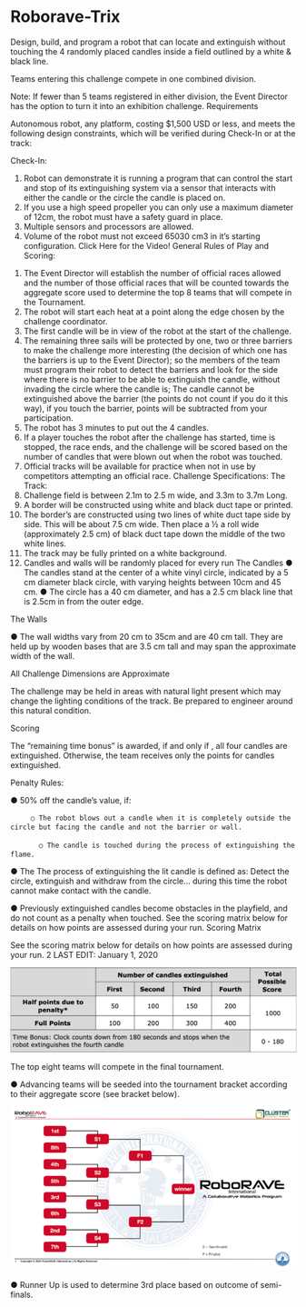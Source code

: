# Roborave-Trix

Design, build, and program a robot that can locate and extinguish without touching the 4 randomly placed candles inside a field outlined by a white & black line.

Teams entering this challenge compete in one combined division.

Note: If fewer than 5 teams registered in either division, the Event Director has the option to turn it into an exhibition challenge. 
Requirements 

Autonomous robot, any platform, costing $1,500 USD or less, and meets the following design constraints, which will be verified during Check-In or at the track: 

Check-In: 

1) Robot can demonstrate it is running a program that can control the start and stop of its extinguishing system via a sensor that interacts with either the candle or the circle the candle is placed on. 
2) If you use a high speed propeller you can only use a maximum diameter of 12cm, the robot must have a safety guard in place. 
3) Multiple sensors and processors are allowed. 
4) Volume of the robot must not exceed 65030 cm3 in it’s starting configuration. Click Here for the Video!
General Rules of Play and Scoring: 
1. The Event Director will establish the number of official races allowed and the number of those official races that will be counted towards the aggregate score used to determine the top 8 teams that will compete in the Tournament. 
2. The robot will start each heat at a point along the edge chosen by the challenge coordinator. 
3. The first candle will be in view of the robot at the start of the challenge. 
4. The remaining three sails will be protected by one, two or three barriers to make the challenge more interesting (the decision of which one has the barriers is up to the Event Director); so the members of the team must program their robot to detect the barriers and look for the side where there is no barrier to be able to extinguish the candle, without invading the circle where the candle is; The candle cannot be extinguished above the barrier (the points do not count if you do it this way), if you touch the barrier, points will be subtracted from your participation. 
5. The robot has 3 minutes to put out the 4 candles. 
6. If a player touches the robot after the challenge has started, time is stopped, the race ends, and the challenge will be scored based on the number of candles that were blown out when the robot was touched. 
7. Official tracks will be available for practice when not in use by competitors attempting an official race. 
Challenge Specifications: 
The Track: 
1. Challenge field is between 2.1m to 2.5 m wide, and 3.3m to 3.7m Long. 
2. A border will be constructed using white and black duct tape or printed. 
3. The border’s are constructed using two lines of white duct tape side by side. This will be about 7.5 cm wide. Then place a ½ a roll wide (approximately 2.5 cm) of black duct tape down the middle of the two white lines. 
4. The track may be fully printed on a white background. 
5. Candles and walls will be randomly placed for every run
The Candles 
● The candles stand at the center of a white vinyl circle, indicated by a 5 cm diameter black circle, with varying heights between 10cm and 45 cm. 
● The circle has a 40 cm diameter, and has a 2.5 cm black line that is 2.5cm in from the outer edge.

The Walls 

● The wall widths vary from 20 cm to 35cm and are 40 cm tall. They are held up by wooden bases that are 3.5 cm tall and may span the approximate width of the wall. 

All Challenge Dimensions are Approximate 

The challenge may be held in areas with natural light present which may change the lighting conditions of the track. Be prepared to engineer around this natural condition. 

Scoring 

The “remaining time bonus” is awarded, if and only if , all four candles are extinguished. Otherwise, the team receives only the points for candles extinguished. 

Penalty Rules: 

● 50% off the candle’s value, if: 

         ○ The robot blows out a candle when it is completely outside the circle but facing the candle and not the barrier or wall. 

           ○ The candle is touched during the process of extinguishing the flame. 

● The The process of extinguishing the lit candle is defined as: Detect the circle, extinguish and withdraw from the circle… during this time the robot cannot make contact with the candle. 

● Previously extinguished candles become obstacles in the playfield, and do not count as a penalty when touched. See the scoring matrix below for details on how points are assessed during your run. Scoring Matrix

See the scoring matrix below for details on how points are assessed during your run. 2 LAST EDIT: January 1, 2020 

![scoring matrix](images/scoring-matrix.png)

The top eight teams will compete in the final tournament. 

● Advancing teams will be seeded into the tournament bracket according to their aggregate score (see bracket below).

![tournament bracket](images/tournament-bracket.png)

● Runner Up is used to determine 3rd place based on outcome of semi-finals.
